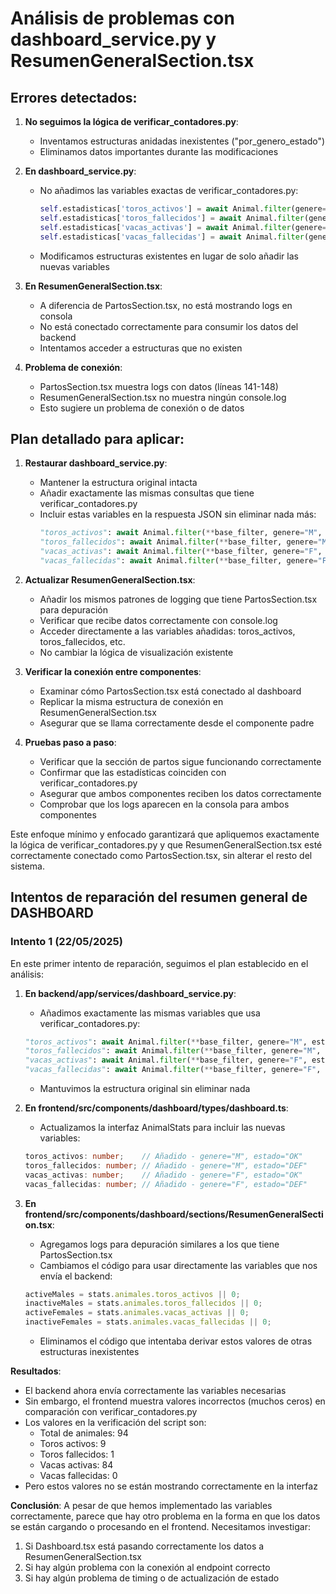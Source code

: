 # Análisis de problemas con dashboard_service.py y ResumenGeneralSection.tsx

## Errores detectados:

1. **No seguimos la lógica de verificar_contadores.py**:
   - Inventamos estructuras anidadas inexistentes ("por_genero_estado")
   - Eliminamos datos importantes durante las modificaciones

2. **En dashboard_service.py**:
   - No añadimos las variables exactas de verificar_contadores.py:
     ```python
     self.estadisticas['toros_activos'] = await Animal.filter(genere='M', estado='OK').count()
     self.estadisticas['toros_fallecidos'] = await Animal.filter(genere='M', estado='DEF').count()
     self.estadisticas['vacas_activas'] = await Animal.filter(genere='F', estado='OK').count()
     self.estadisticas['vacas_fallecidas'] = await Animal.filter(genere='F', estado='DEF').count()
     ```
   - Modificamos estructuras existentes en lugar de solo añadir las nuevas variables

3. **En ResumenGeneralSection.tsx**:
   - A diferencia de PartosSection.tsx, no está mostrando logs en consola
   - No está conectado correctamente para consumir los datos del backend
   - Intentamos acceder a estructuras que no existen

4. **Problema de conexión**:
   - PartosSection.tsx muestra logs con datos (líneas 141-148) 
   - ResumenGeneralSection.tsx no muestra ningún console.log
   - Esto sugiere un problema de conexión o de datos

## Plan detallado para aplicar:

1. **Restaurar dashboard_service.py**:
   - Mantener la estructura original intacta
   - Añadir exactamente las mismas consultas que tiene verificar_contadores.py
   - Incluir estas variables en la respuesta JSON sin eliminar nada más:
     ```python
     "toros_activos": await Animal.filter(**base_filter, genere="M", estado="OK").count(),
     "toros_fallecidos": await Animal.filter(**base_filter, genere="M", estado="DEF").count(),
     "vacas_activas": await Animal.filter(**base_filter, genere="F", estado="OK").count(),
     "vacas_fallecidas": await Animal.filter(**base_filter, genere="F", estado="DEF").count()
     ```

2. **Actualizar ResumenGeneralSection.tsx**:
   - Añadir los mismos patrones de logging que tiene PartosSection.tsx para depuración
   - Verificar que recibe datos correctamente con console.log
   - Acceder directamente a las variables añadidas: toros_activos, toros_fallecidos, etc.
   - No cambiar la lógica de visualización existente

3. **Verificar la conexión entre componentes**:
   - Examinar cómo PartosSection.tsx está conectado al dashboard
   - Replicar la misma estructura de conexión en ResumenGeneralSection.tsx
   - Asegurar que se llama correctamente desde el componente padre

4. **Pruebas paso a paso**:
   - Verificar que la sección de partos sigue funcionando correctamente
   - Confirmar que las estadísticas coinciden con verificar_contadores.py
   - Asegurar que ambos componentes reciben los datos correctamente
   - Comprobar que los logs aparecen en la consola para ambos componentes

Este enfoque mínimo y enfocado garantizará que apliquemos exactamente la lógica de verificar_contadores.py y que ResumenGeneralSection.tsx esté correctamente conectado como PartosSection.tsx, sin alterar el resto del sistema.

## Intentos de reparación del resumen general de DASHBOARD

### Intento 1 (22/05/2025)

En este primer intento de reparación, seguimos el plan establecido en el análisis:

1. **En backend/app/services/dashboard_service.py**:
   - Añadimos exactamente las mismas variables que usa verificar_contadores.py:
   ```python
   "toros_activos": await Animal.filter(**base_filter, genere="M", estado="OK").count(),
   "toros_fallecidos": await Animal.filter(**base_filter, genere="M", estado="DEF").count(),
   "vacas_activas": await Animal.filter(**base_filter, genere="F", estado="OK").count(),
   "vacas_fallecidas": await Animal.filter(**base_filter, genere="F", estado="DEF").count(),
   ```
   - Mantuvimos la estructura original sin eliminar nada

2. **En frontend/src/components/dashboard/types/dashboard.ts**:
   - Actualizamos la interfaz AnimalStats para incluir las nuevas variables:
   ```typescript
   toros_activos: number;    // Añadido - genere="M", estado="OK"
   toros_fallecidos: number; // Añadido - genere="M", estado="DEF"
   vacas_activas: number;    // Añadido - genere="F", estado="OK"
   vacas_fallecidas: number; // Añadido - genere="F", estado="DEF"
   ```

3. **En frontend/src/components/dashboard/sections/ResumenGeneralSection.tsx**:
   - Agregamos logs para depuración similares a los que tiene PartosSection.tsx
   - Cambiamos el código para usar directamente las variables que nos envía el backend:
   ```typescript
   activeMales = stats.animales.toros_activos || 0;
   inactiveMales = stats.animales.toros_fallecidos || 0;
   activeFemales = stats.animales.vacas_activas || 0;
   inactiveFemales = stats.animales.vacas_fallecidas || 0;
   ```
   - Eliminamos el código que intentaba derivar estos valores de otras estructuras inexistentes

**Resultados**:
- El backend ahora envía correctamente las variables necesarias
- Sin embargo, el frontend muestra valores incorrectos (muchos ceros) en comparación con verificar_contadores.py
- Los valores en la verificación del script son:
  * Total de animales: 94
  * Toros activos: 9
  * Toros fallecidos: 1
  * Vacas activas: 84
  * Vacas fallecidas: 0
- Pero estos valores no se están mostrando correctamente en la interfaz

**Conclusión**:
A pesar de que hemos implementado las variables correctamente, parece que hay otro problema en la forma en que los datos se están cargando o procesando en el frontend. Necesitamos investigar:
1. Si Dashboard.tsx está pasando correctamente los datos a ResumenGeneralSection.tsx
2. Si hay algún problema con la conexión al endpoint correcto
3. Si hay algún problema de timing o de actualización de estado
